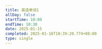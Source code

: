```yaml
---
title: 英语单词1
allDay: false
startTime: 10:00
endTime: 10:30
date: 2025-01-15
completed: 2025-01-16T10:39:20.774+08:00
type: single
---
```

